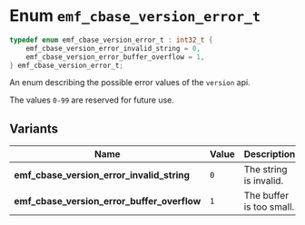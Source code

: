 # Enum `emf_cbase_version_error_t`

```c
typedef enum emf_cbase_version_error_t : int32_t {
    emf_cbase_version_error_invalid_string = 0,
    emf_cbase_version_error_buffer_overflow = 1,
} emf_cbase_version_error_t;
```

An enum describing the possible error values of the `version` api.

The values `0-99` are reserved for future use.

## Variants

| Name                                        | Value | Description              |
| ------------------------------------------- | ----- | ------------------------ |
| **emf_cbase_version_error_invalid_string**  | `0`   | The string is invalid.   |
| **emf_cbase_version_error_buffer_overflow** | `1`   | The buffer is too small. |
